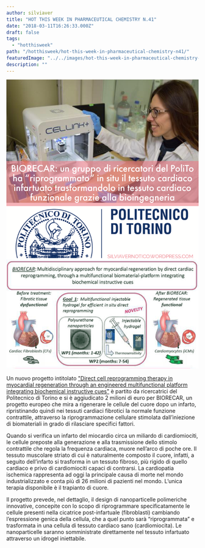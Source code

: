 ```yaml
---
author: silviaver
title: "HOT THIS WEEK IN PHARMACEUTICAL CHEMISTRY N.41"
date: "2018-03-11T16:26:33.000Z"
draft: false
tags:
  - "hotthisweek"
path: "/hotthisweek/hot-this-week-in-pharmaceutical-chemistry-n41/"
featuredImage: "../../images/hot-this-week-in-pharmaceutical-chemistry-n-41.md/2de1f838-98e4-4fd3-8743-ba005785ce42.png"
description: ""
---
```


![2DE1F838-98E4-4FD3-8743-BA005785CE42](../../images/hot-this-week-in-pharmaceutical-chemistry-n-41.md/2de1f838-98e4-4fd3-8743-ba005785ce42.png)

Un nuovo progetto intitolato ["Direct cell reprogramming therapy in myocardial regeneration through an engineered multifunctional platform integrating biochemical instructive cues"](http://www.researchers.polito.it/success_stories/progetti_erc_european_research_council/rigenerazione_del_miocardio_infartuato) è partito da ricercatrici del Politecnico di Torino e si è aggiudicato 2 milioni di euro per BIORECAR, un progetto europeo che mira a rigenerare le cellule del cuore dopo un infarto, ripristinando quindi nei tessuti cardiaci fibrotici la normale funzione contrattile, attraverso la riprogrammazione cellulare stimolata dall’iniezione di biomateriali in grado di rilasciare specifici fattori.

Quando si verifica un infarto del miocardio circa un miliardo di cardiomiociti, le cellule preposte alla generazione e alla trasmissione dello stimolo contrattile che regola la frequenza cardiaca, muore nell’arco di poche ore. Il tessuto muscolare striato di cui è naturalmente composto il cuore, infatti, a seguito dell’infarto si trasforma in un tessuto fibroso, più rigido di quello cardiaco e privo di cardiomiociti capaci di contrarsi. La cardiopatia ischemica rappresenta ad oggi la principale causa di morte nel mondo industrializzato e conta più di 26 milioni di pazienti nel mondo. L’unica terapia disponibile è il trapianto di cuore.

Il progetto prevede, nel dettaglio, il design di nanoparticelle polimeriche innovative, concepite con lo scopo di riprogrammare specificatamente le cellule presenti nella cicatrice post-infartuale (fibroblasti) cambiando l’espressione genica della cellula, che a quel punto sarà “riprogrammata” e trasformata in una cellula di tessuto cardiaco sano (cardiomiocita). Le nanoparticelle saranno somministrate direttamente nel tessuto infartuato attraverso un idrogel iniettabile.
